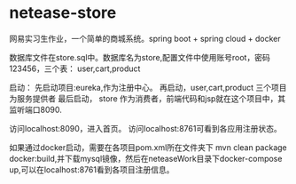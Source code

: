 # netease-store
网易实习生作业，一个简单的商城系统。spring boot + spring cloud + docker



数据库文件在store.sql中。数据库名为store,配置文件中使用账号root，密码123456，三个表： user,cart,product


启动：
先启动项目:eureka,作为注册中心。
再启动，user,cart,product 三个项目为服务提供者
最后启动， store 作为消费者，前端代码和jsp就在这个项目中，其监听端口8090.

访问localhost:8090，进入首页。
访问localhost:8761可看到各应用注册状态。

如果通过docker启动，需要在各项目pom.xml所在文件夹下 mvn clean package docker:build,并下载mysql镜像，然后在neteaseWork目录下docker-compose up,可以在localhost:8761看到各项目注册信息。